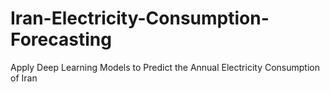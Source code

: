 # Iran-Electricity-Consumption-Forecasting
Apply Deep Learning Models to Predict the Annual Electricity Consumption of Iran
